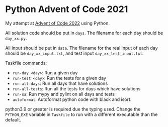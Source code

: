 # Python Advent of Code 2021

My attempt at [Advent of Code 2022](https://adventofcode.com/2022/) using
Python.

All solution code should be put in `days`. The filename for each day should be
`day_xx.py`.

All input should be put in `data`. The filename for the real input of each day
should be `day_xx_input.txt`, and test input `day_xx_test_input.txt`.

Taskfile commands:

- `run-day <day>`: Run a given day
- `run-test <day>`: Run the tests for a given day
- `run-all-days`: Run all days that have solutions
- `run-all-tests`: Run all the tests for days which have solutions
- `run-sa`: Run mypy and pylint on all days and tests
- `autoformat`: Autoformat python code with black and isort.

python3.9 or greater is required due the typing used. Change the `PYTHON_EXE`
variable in `Taskfile` to run with a different executable than the default.
